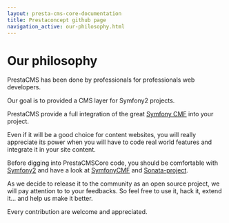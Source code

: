 ```yaml
---
layout: presta-cms-core-documentation
title: Prestaconcept github page
navigation_active: our-philosophy.html
---
```


# Our philosophy

PrestaCMS has been done by professionals for professionals web developers.

Our goal is to provided a CMS layer for Symfony2 projects.

PrestaCMS provide a full integration of the great [Symfony CMF][2] into your project.

Even if it will be a good choice for content websites, you will really appreciate its power
when you will have to code real world features and integrate it in your site content.

Before digging into PrestaCMSCore code, you should be comfortable with [Symfony2][1] and have a look
at [SymfonyCMF][2] and [Sonata-project][3].

As we decide to release it to the community as an open source project, we will pay attention to
to your feedbacks. So feel free to use it, hack it, extend it... and help us make it better.

Every contribution are welcome and appreciated.

[1]: http://symfony.com/
[2]: http://cmf.symfony.com/about
[3]: http://sonata-project.org/bundles/
